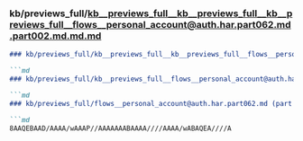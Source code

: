 ### kb/previews_full/kb__previews_full__kb__previews_full__kb__previews_full__flows__personal_account@auth.har.part062.md.part002.md.md.md

```md
### kb/previews_full/kb__previews_full__kb__previews_full__flows__personal_account@auth.har.part062.md.part002.md.md

```md
### kb/previews_full/kb__previews_full__flows__personal_account@auth.har.part062.md.part002.md

```md
### kb/previews_full/flows__personal_account@auth.har.part062.md (part 002)

```md
8AAQEBAAD/AAAA/wAAAP//AAAAAAABAAAA////AAAA/wABAQEA////A
```

```

```

```

```
